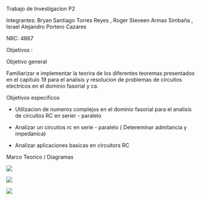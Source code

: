 Trabajo de  Investigacion P2

Integrantes: Bryan Santiago Torres Reyes , Roger Steveen Armas Simbaña , Israel Alejandro Portero Cazares

NRC: 4867

Objetivos :

Objetivo general

Familiarizar e implementar la teorira de los diferentes teoremas presentados en el capitulo 19 para el analisis y resolucion de problemas de circuitos electricos en el dominio fasorial y ca.

Objetivos especificos

*  Utilizacion de numeros complejos en el dominio fasorial para el analisis de circuitos RC en serier - paralelo

* Analizar un circuitos rc en serie - paralelo  ( Detereminar admitancia y impedanica)

* Analizar aplicaciones basicas en circuitors RC

Marco Teorico / Diagramas

![](https://github.com/iaportero/Trabajo-de-investigacion-P2/blob/main/Imagenes/im%201.png)


![](https://github.com/iaportero/Trabajo-de-investigacion-P2/blob/main/Imagenes/im%202.png)


![](https://github.com/iaportero/Trabajo-de-investigacion-P2/blob/main/Imagenes/im%203.png)




